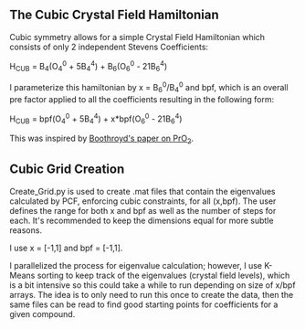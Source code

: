 ## The Cubic Crystal Field Hamiltonian
Cubic symmetry allows for a simple Crystal Field Hamiltonian which consists of only 2 independent Stevens Coefficients:

H<sub>CUB</sub> = B<sub>4</sub>(O<sub>4</sub><sup>0</sup> + 5B<sub>4</sub><sup>4</sup>) + B<sub>6</sub>(O<sub>6</sub><sup>0</sup> - 21B<sub>6</sub><sup>4</sup>)

I parameterize this hamiltonian by x = B<sub>6</sub><sup>0</sup>/B<sub>4</sub><sup>0</sup> and bpf, which is an overall pre factor applied to all the coefficients resulting in the following form:

H<sub>CUB</sub> = bpf(O<sub>4</sub><sup>0</sup> + 5B<sub>4</sub><sup>4</sup>) + x\*bpf(O<sub>6</sub><sup>0</sup> - 21B<sub>6</sub><sup>4</sup>)

This was inspired by [Boothroyd's paper on PrO<sub>2</sub>](https://journals.aps.org/prl/abstract/10.1103/PhysRevLett.86.2082).

## Cubic Grid Creation
Create_Grid.py is used to create .mat files that contain the eigenvalues calculated by PCF, enforcing cubic constraints, for all (x,bpf).
The user defines the range for both x and bpf as well as the number of steps for each. It's recommended to keep the dimensions equal for more subtle reasons. 

I use x = \[-1,1\] and bpf = \[-1,1\]. 

I parallelized the process for eigenvalue calculation; however, I use K-Means sorting to keep track of the eigenvalues (crystal field levels), which is a bit intensive so this could take a while to run depending on size of x/bpf arrays. The idea is to only need to run this once to create the data, then the same files can be read to find good starting points for coefficients for a given compound.


